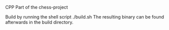 CPP Part of the chess-project

Build by running the shell script ./build.sh
The resulting binary can be found afterwards in the build directory.
